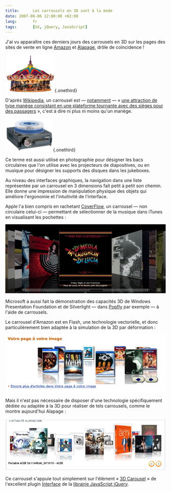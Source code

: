 ```yaml
---
title:      Les carrousels en 3D sont à la mode
date: 2007-08-06 12:00:00 +02:00
lang:       fr
tags:       [UX, jQuery, JavaScript]
---
```


J'ai vu apparaître ces derniers jours des carrousels en 3D sur les pages des sites de vente en ligne [Amazon](http://www.amazon.fr/) et [Alapage](http://www.alapage.com/), drôle de coïncidence !

![](manege-carrousel.png){.onethird}

D'après [Wikipedia](http://fr.wikipedia.org/), un carrousel est — [notamment](http://fr.wikipedia.org/wiki/Carrousel) — « [une attraction de type manège consistant en une plateforme tournante avec des sièges pour des passagers](http://fr.wikipedia.org/wiki/Carrousel_%28loisir%29) », c'est à dire ni plus ni moins qu'un manège.

![](projecteur-diapos-carrousel.jpg){.onethird}

Ce terme est aussi utilisé en photographie pour désigner les bacs circulaires que l'on utilise avec les projecteurs de diapositives, ou en musique pour désigner les supports des disques dans les jukeboxes.

Au niveau des interfaces graphiques, la navigation dans une liste représentée par un carrousel en 3 dimensions fait petit à petit son chemin. Elle donne une impression de manipulation physique des objets qui améliore l'ergonomie et l'intuitivité de l'interface.

Apple l'a bien compris en rachetant [CoverFlow](http://www.apple.com/itunes/jukebox/coverflow.html), un carrousel — non circulaire celui-ci — permettant de sélectionner de la musique dans iTunes en visualisant les pochettes :

![](apple-itunes-coverflow.png "CoverFlow. Navigation en 3D dans la discothèque iTunes")

Microsoft a aussi fait la démonstration des capacités 3D de Windows Presentation Foundation et de Silverlight — dans [Popfly](http://www.popfly.com/) par exemple — à l'aide de carrousels.

Le carrousel d'Amazon est en Flash, une technologie vectorielle, et donc particulièrement bien adaptée à la simulation de la 3D par déformation :

![](caroussel-3d-amazon.png "Le carrousel d'Amazon")

Mais il n'est pas nécessaire de disposer d'une technologie spécifiquement dédiée ou adaptée à la 3D pour réaliser de tels carrousels, comme le montre aujourd'hui Alapage :

![](carroussel-3d-alapage-3.png "Le carrousel d'Alapage")

Ce carrousel s'appuie tout simplement sur l'élément « [3D Carousel](http://interface.eyecon.ro/docs/carousel) » de l'excellent plugin [Interface](http://interface.eyecon.ro/) de la [librairie JavaScript jQuery](http://www.jquery.com/).
